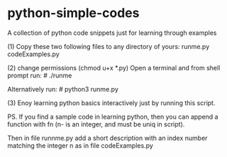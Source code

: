 # python-simple-codes
A collection of python code snippets just for learning through examples


(1) Copy these two following files to any directory of yours:
    runme.py
    codeExamples.py
  
(2) change permissions (chmod u+x *.py)
    Open a terminal and from shell prompt run:
    # ./runme
 
 Alternatively run:
    # python3 runme.py
 
 
 (3) Enoy learning python basics interactively just
     by running this script.
     
  
  PS.
  If you find a sample code in learning python, then you can append a function with fn 
  (n- is an integer, and must be uniq in script).
  
  Then in file runnme.py add a short description with an index number matching the integer n as in file codeExamples.py 
